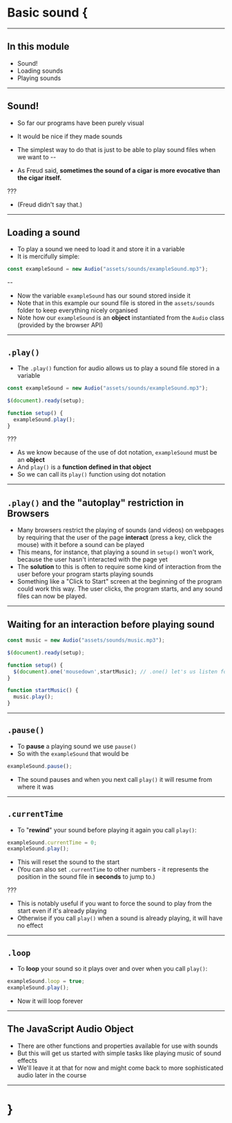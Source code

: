 # Basic sound {

---

## In this module

- Sound!
- Loading sounds
- Playing sounds

---

## Sound!

- So far our programs have been purely visual
- It would be nice if they made sounds
- The simplest way to do that is just to be able to play sound files when we want to
--

- As Freud said, __sometimes the sound of a cigar is more evocative than the cigar itself.__

???

- (Freud didn't say that.)

---

## Loading a sound

- To play a sound we need to load it and store it in a variable
- It is mercifully simple:

```javascript
const exampleSound = new Audio("assets/sounds/exampleSound.mp3");
```
--

- Now the variable `exampleSound` has our sound stored inside it
- Note that in this example our sound file is stored in the `assets/sounds` folder to keep everything nicely organised
- Note how our `exampleSound` is an __object__ instantiated from the `Audio` class (provided by the browser API)

---

## `.play()`

- The `.play()` function for audio allows us to play a sound file stored in a variable

```javascript
const exampleSound = new Audio("assets/sounds/exampleSound.mp3");

$(document).ready(setup);

function setup() {
  exampleSound.play();
}
```

???

- As we know because of the use of dot notation, `exampleSound` must be an __object__
- And `play()` is a __function defined in that object__
- So we can call its `play()` function using dot notation

---

## `.play()` and the "autoplay" restriction in Browsers

- Many browsers restrict the playing of sounds (and videos) on webpages by requiring that the user of the page __interact__ (press a key, click the mouse) with it before a sound can be played
- This means, for instance, that playing a sound in `setup()` won't work, because the user hasn't interacted with the page yet
- The __solution__ to this is often to require some kind of interaction from the user before your program starts playing sounds
- Something like a "Click to Start" screen at the beginning of the program could work this way. The user clicks, the program starts, and any sound files can now be played.

---

## Waiting for an interaction before playing sound

```javascript
const music = new Audio("assets/sounds/music.mp3");

$(document).ready(setup);

function setup() {
  $(document).one('mousedown',startMusic); // .one() let's us listen for an event just once!
}

function startMusic() {
  music.play();
}
```

---

## `.pause()`

- To __pause__ a playing sound we use `pause()`
- So with the `exampleSound` that would be

```javascript
exampleSound.pause();
```

- The sound pauses and when you next call `play()` it will resume from where it was

---

## `.currentTime`

- To "__rewind__" your sound before playing it again you call `play()`:

```javascript
exampleSound.currentTime = 0;
exampleSound.play();
```

- This will reset the sound to the start
- (You can also set `.currentTime` to other numbers - it represents the position in the sound file in __seconds__ to jump to.)

???

- This is notably useful if you want to force the sound to play from the start even if it's already playing
- Otherwise if you call `play()` when a sound is already playing, it will have no effect

---

## `.loop`

- To __loop__ your sound so it plays over and over when you call `play()`:

```javascript
exampleSound.loop = true;
exampleSound.play();
```

- Now it will loop forever

---

## The JavaScript Audio Object

- There are other functions and properties available for use with sounds
- But this will get us started with simple tasks like playing music of sound effects
- We'll leave it at that for now and might come back to more sophisticated audio later in the course

---

# }
